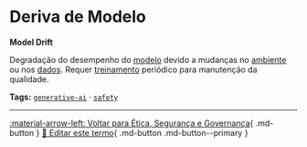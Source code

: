 # Deriva de Modelo

**Model Drift**

Degradação do desempenho do [modelo](../conceitos-fundamentais/modelo.md) devido a mudanças no [ambiente](../agentes-ia/ambiente.md) ou nos [dados](../conceitos-fundamentais/dados.md). Requer [treinamento](../conceitos-fundamentais/treinamento.md) periódico para manutenção da qualidade.


**Tags:** [`generative-ai`](../tags.md#generative-ai) · [`safety`](../tags.md#safety)

---

[:material-arrow-left: Voltar para Ética, Segurança e Governança](index.md){ .md-button }
[📝 Editar este termo](https://github.com/seu-usuario/glossario-ia/edit/main/glossario.yaml){ .md-button .md-button--primary }
